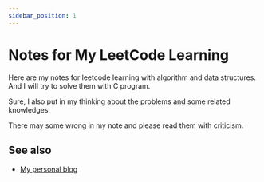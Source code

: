 ```yaml
---
sidebar_position: 1
---
```


# Notes for My LeetCode Learning

Here are my notes for leetcode learning with algorithm and data structures. And I will try to solve them with C program.

Sure, I also put in my thinking about the problems and some related knowledges.

There may some wrong in my note and please read them with criticism.

## See also

- [My personal blog](https://terminels.com)
